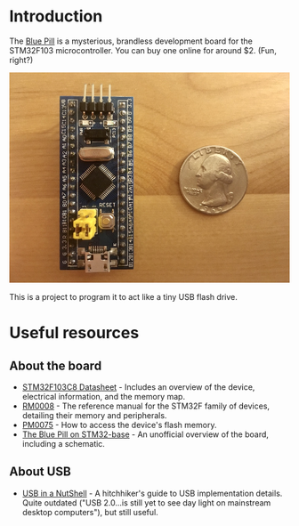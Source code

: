 # Introduction

The [Blue Pill](https://stm32-base.org/boards/STM32F103C8T6-Blue-Pill) is a mysterious, brandless development board for the STM32F103 microcontroller.
You can buy one online for around $2.
(Fun, right?)

![A small, rectangular, and blue printed circuit board assembly](BluePill.jpg)

This is a project to program it to act like a tiny USB flash drive.

# Useful resources

## About the board

- [STM32F103C8 Datasheet](https://www.st.com/resource/en/datasheet/stm32f103c8.pdf) - Includes an overview of the device, electrical information, and the memory map.
- [RM0008](https://www.st.com/content/ccc/resource/technical/document/reference_manual/59/b9/ba/7f/11/af/43/d5/CD00171190.pdf/files/CD00171190.pdf/jcr:content/translations/en.CD00171190.pdf) - The reference manual for the STM32F family of devices, detailing their memory and peripherals.
- [PM0075](https://www.st.com/content/ccc/resource/technical/document/programming_manual/10/98/e8/d4/2b/51/4b/f5/CD00283419.pdf/files/CD00283419.pdf/jcr:content/translations/en.CD00283419.pdf) - How to access the device's flash memory.
- [The Blue Pill on STM32-base](https://stm32-base.org/boards/STM32F103C8T6-Blue-Pill) - An unofficial overview of the board, including a schematic.

## About USB

- [USB in a NutShell](https://www.beyondlogic.org/usbnutshell/usb2.shtml) - A hitchhiker's guide to USB implementation details.  Quite outdated ("USB 2.0...is still yet to see day light on mainstream desktop computers"), but still useful.
